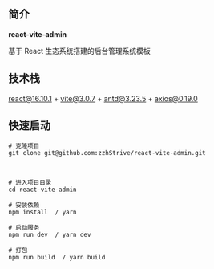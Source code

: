 ## 简介

**react-vite-admin**

基于 React 生态系统搭建的后台管理系统模板

## 技术栈

react@16.10.1 + vite@3.0.7 + antd@3.23.5 + axios@0.19.0

## 快速启动

```
# 克隆项目
git clone git@github.com:zzhStrive/react-vite-admin.git



# 进入项目目录
cd react-vite-admin

# 安装依赖
npm install  / yarn

# 启动服务
npm run dev  / yarn dev

# 打包
npm run build  / yarn build
```
